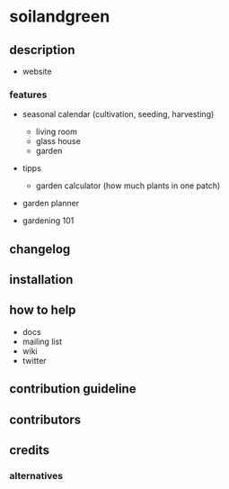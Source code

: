 # soilandgreen

## description

- website

### features

- seasonal calendar (cultivation, seeding, harvesting)
  - living room
  - glass house
  - garden

- tipps
  - garden calculator (how much plants in one patch)
  
- garden planner  

- gardening 101

## changelog

## installation

## how to help

- docs
- mailing list
- wiki
- twitter

## contribution guideline

## contributors

## credits

### alternatives